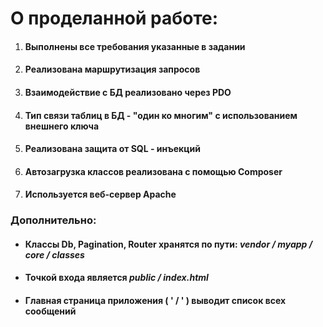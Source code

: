 <h1><b>О проделанной работе:</b></h1>
<ol>
    <li><h4>Выполнены все требования указанные в задании</h4></li>
    <li><h4>Реализована маршрутизация запросов</h4></li>
    <li><h4>Взаимодействие с БД реализовано через PDO</h4></li>
    <li><h4>Тип связи таблиц в БД - "один ко многим" с использованием внешнего ключа</h4></li>
    <li><h4>Реализована защита от SQL - инъекций</h4></li>
    <li><h4>Автозагрузка классов реализована с помощью Composer</h4></li>
    <li><h4>Используется веб-сервер Apache</h4></li>
</ol>
<h3><b>Дополнительно:</b></h3>
<ul>
    <li><h4>Классы Db, Pagination, Router хранятся по пути: <i>vendor / myapp / core / classes</I></h4></li>
    <li><h4>Точкой входа является <i>public / index.html</i></h4></li>
    <li><h4>Главная страница приложения ( ' / ' ) выводит список всех сообщений</h4></li>
</ul>





